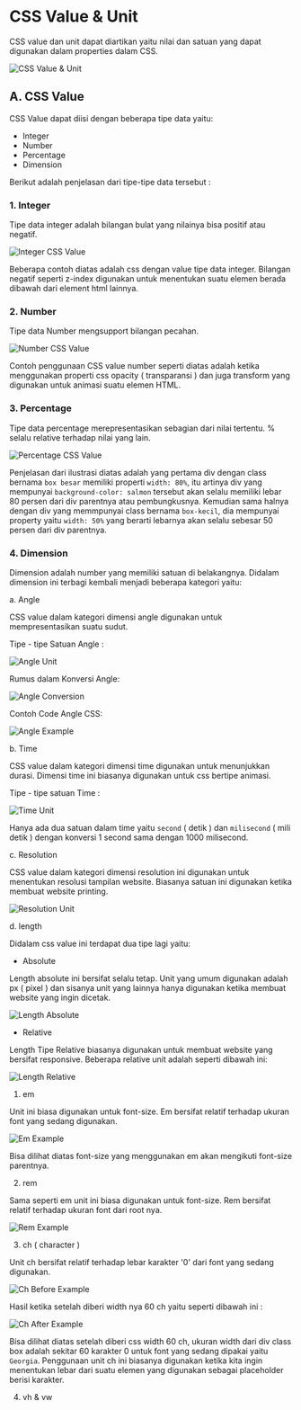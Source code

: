 # CSS Value & Unit

CSS value dan unit dapat diartikan yaitu nilai dan satuan yang dapat digunakan dalam properties dalam CSS.

![CSS Value & Unit](./images/css-value-unit.png)

## A. CSS Value

CSS Value dapat diisi dengan beberapa tipe data yaitu:
* Integer
* Number
* Percentage
* Dimension

Berikut adalah penjelasan dari tipe-tipe data tersebut :

### 1. Integer

Tipe data integer adalah bilangan bulat yang nilainya bisa positif atau negatif.

![Integer CSS Value](./images/integer-css-value.png)

Beberapa contoh diatas adalah css dengan value tipe data integer. Bilangan negatif seperti z-index digunakan untuk menentukan suatu elemen berada dibawah dari element html lainnya.

### 2. Number

Tipe data Number mengsupport bilangan pecahan.

![Number CSS Value](./images/number-css-value.png)

Contoh penggunaan CSS value number seperti diatas adalah ketika menggunakan properti css opacity ( transparansi ) dan juga transform yang digunakan untuk animasi suatu elemen HTML.

### 3. Percentage

Tipe data percentage merepresentasikan sebagian dari nilai tertentu. % selalu relative terhadap nilai yang lain.

![Percentage CSS Value](./images/percentage-css-value.png)

Penjelasan dari ilustrasi diatas adalah yang pertama div dengan class bernama `box besar` memiliki properti `width: 80%`, itu artinya div yang mempunyai `background-color: salmon` tersebut akan selalu memiliki lebar 80 persen dari div parentnya atau pembungkusnya. Kemudian sama halnya dengan div yang memmpunyai class bernama `box-kecil`, dia mempunyai property yaitu `width: 50%` yang berarti lebarnya akan selalu sebesar 50 persen dari div parentnya.

### 4. Dimension

Dimension adalah number yang memiliki satuan di belakangnya. Didalam dimension ini terbagi kembali menjadi beberapa  kategori yaitu:

a. Angle

CSS value dalam kategori dimensi angle digunakan untuk mempresentasikan suatu sudut.

Tipe - tipe Satuan Angle :

![Angle Unit](./images/angle-unit.png)

Rumus dalam Konversi Angle:

![Angle Conversion](./images/angle-conversion.png)

Contoh Code Angle CSS:

![Angle Example](./images/angle-unit-example.png)

b. Time

CSS value dalam kategori dimensi time digunakan untuk menunjukkan durasi. Dimensi time ini biasanya digunakan untuk css bertipe animasi.

Tipe - tipe satuan Time :

![Time Unit](./images/time-unit.png)

Hanya ada dua satuan dalam time yaitu `second` ( detik ) dan `milisecond` ( mili detik ) dengan konversi 1 second sama dengan 1000 milisecond.

c. Resolution

CSS value dalam kategori dimensi resolution ini digunakan untuk menentukan resolusi tampilan website. Biasanya satuan ini digunakan ketika membuat website printing.

![Resolution Unit](./images/resolution-unit.png)

d. length

Didalam css value ini terdapat dua tipe lagi yaitu: 

* Absolute

Length absolute ini bersifat selalu tetap. Unit yang umum digunakan adalah px ( pixel ) dan sisanya unit yang lainnya hanya digunakan ketika membuat website yang ingin dicetak.

![Length Absolute](./images/length-absolute.png)

* Relative

Length Tipe Relative biasanya digunakan untuk membuat website yang bersifat responsive. Beberapa relative unit adalah seperti dibawah ini:

![Length Relative](./images/length-relative.png)

1. em

Unit ini biasa digunakan untuk font-size. Em bersifat relatif terhadap ukuran font yang sedang digunakan.

![Em Example](./images/em-example.png)

Bisa dilihat diatas font-size yang menggunakan em akan mengikuti font-size parentnya.

2. rem

Sama seperti em unit ini biasa digunakan untuk font-size. Rem bersifat relatif terhadap ukuran font dari root nya.


![Rem Example](./images/rem-example.png)

3. ch ( character )

Unit ch bersifat relatif terhadap lebar karakter '0' dari font yang sedang digunakan.

![Ch Before Example](./images/ch-before-example.png)

Hasil ketika setelah diberi width nya 60 ch yaitu seperti dibawah ini :

![Ch After Example](./images/ch-after-example.png)

Bisa dilihat diatas setelah diberi css width 60 ch, ukuran width dari div class box adalah sekitar 60 karakter 0 untuk font yang sedang dipakai yaitu `Georgia`.
Penggunaan unit ch ini biasanya digunakan ketika kita ingin menentukan lebar dari suatu elemen yang digunakan sebagai placeholder berisi karakter.

4. vh & vw




